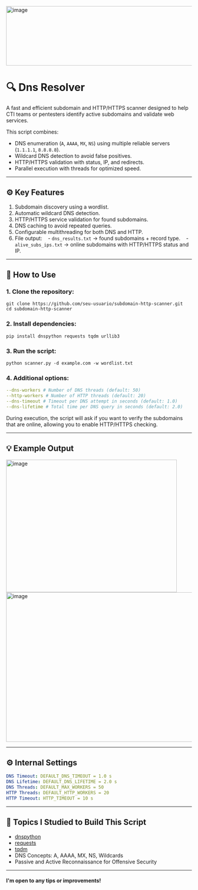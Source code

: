 <img width="845" height="161" alt="image" src="https://github.com/user-attachments/assets/6e6c3804-c17a-43fe-830b-f64627294a37" />

# 🔍 Dns Resolver

A fast and efficient subdomain and HTTP/HTTPS scanner designed to help CTI teams or pentesters identify active subdomains and validate web services.

This script combines:

  - DNS enumeration (`A`, `AAAA`, `MX`, `NS`) using multiple reliable servers (`1.1.1.1`, `8.8.8.8`).
  - Wildcard DNS detection to avoid false positives.
  - HTTP/HTTPS validation with status, IP, and redirects.
  - Parallel execution with threads for optimized speed.

-----

## ⚙️ Key Features

1.  Subdomain discovery using a wordlist.
2.  Automatic wildcard DNS detection.
3.  HTTP/HTTPS service validation for found subdomains.
4.  DNS caching to avoid repeated queries.
5.  Configurable multithreading for both DNS and HTTP.
6.  File output:
       - `dns_results.txt` → found subdomains + record type.
       - `alive_subs_ips.txt` → online subdomains with HTTP/HTTPS status and IP.

-----

## 🚀 How to Use

### 1\. Clone the repository:

```shell
git clone https://github.com/seu-usuario/subdomain-http-scanner.git
cd subdomain-http-scanner
```

### 2\. Install dependencies:

```shell
pip install dnspython requests tqdm urllib3
```

### 3\. Run the script:

```
python scanner.py -d example.com -w wordlist.txt
```

### 4\. Additional options:

```yaml
--dns-workers # Number of DNS threads (default: 50)
--http-workers # Number of HTTP threads (default: 20)
--dns-timeout # Timeout per DNS attempt in seconds (default: 1.0)
--dns-lifetime # Total time per DNS query in seconds (default: 2.0)
```

During execution, the script will ask if you want to verify the subdomains that are online, allowing you to enable HTTP/HTTPS checking.

-----

## 💡 Example Output

<img width="463" height="359" alt="image" src="https://github.com/user-attachments/assets/fd384d3d-9c7a-480c-8eda-d46a751d7b20" />
<img width="527" height="405" alt="image" src="https://github.com/user-attachments/assets/4c2befa0-8c98-44fc-a0cd-577a46ec3da3" />

-----

## ⚙️ Internal Settings

```yaml
DNS Timeout: DEFAULT_DNS_TIMEOUT = 1.0 s
DNS Lifetime: DEFAULT_DNS_LIFETIME = 2.0 s
DNS Threads: DEFAULT_MAX_WORKERS = 50
HTTP Threads: DEFAULT_HTTP_WORKERS = 20
HTTP Timeout: HTTP_TIMEOUT = 10 s
```

-----

## 📖 Topics I Studied to Build This Script

  - [dnspython](https://www.dnspython.org/)
  - [requests](https://docs.python-requests.org/)
  - [tqdm](https://tqdm.github.io/)
  - DNS Concepts: A, AAAA, MX, NS, Wildcards
  - Passive and Active Reconnaissance for Offensive Security

-----

#### I'm open to any tips or improvements!
